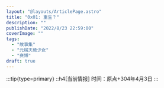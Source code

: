 ```yaml
---
layout: "@layouts/ArticlePage.astro"
title: "0x01: 重生？"
description: ""
publishDate: "2022/8/23 22:59:00"
coverImage: ""
tags:
  - "故事集"
  - "元械灭绝少女"
  - "赛博"
draft: true
---
```


:::tip{type=primary}
::h4[当前情报]
时间：原点+304年4月3日
:::
